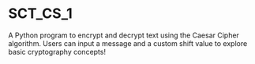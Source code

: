 # SCT_CS_1
A Python program to encrypt and decrypt text using the Caesar Cipher algorithm. Users can input a message and a custom shift value to explore basic cryptography concepts!
